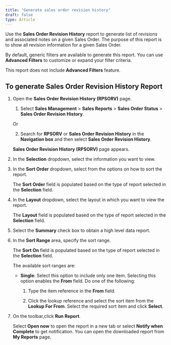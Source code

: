 ```yaml
---
title: "Generate sales order revision history"
draft: false
type: Article
---
```


Use the **Sales Order Revision History** report to generate list of revisions and associated notes on a given Sales Order. The purpose of this report is to show all revision information for a given Sales Order.

By default, generic filters are available to generate this report. You can use **Advanced Filters** to customize or expand your filter criteria.

This report does not include **Advanced Filters** feature.

## To generate Sales Order Revision History Report

1. Open the **Sales Order Revision History (RPSORV)** page.

    1. Select **Sales Management** > **Sales Reports** > **Sales Order Status** > **Sales Order Revision History**.

    Or

    2. Search for **RPSORV** or **Sales Order Revision History** in the **Navigation box** and then select **Sales Order Revision History**.

    **Sales Order Revision History (RPSORV)** page appears.

2. In the **Selection** dropdown, select the information you want to view.

3. In the **Sort Order** dropdown, select from the options on how to sort the report.

    The **Sort Order** field is populated based on the type of report selected in the **Selection** field.

4. In the **Layout** dropdown, select the layout in which you want to view the report.

    The **Layout** field is populated based on the type of report selected in the **Selection** field.

5. Select the **Summary** check box to obtain a high level data report.

6. In the **Sort Range** area, specify the sort range.

    The **Sort On** field is populated based on the type of report selected in the **Selection** field.

    The available sort ranges are:

    - **Single**: Select this option to include only one item. Selecting this option enables the **From** field. Do one of the following:

        1. Type the item reference in the **From** field.

        2. Click the lookup reference and select the sort item from the **Lookup For From**. Select the required sort item and click **Select**.

7. On the toolbar,click **Run Report**.

    Select **Open now** to open the report in a new tab or select **Notify when Complete** to get notification. You can open the downloaded report from **My Reports** page.

​